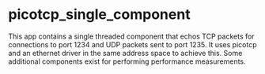 <!--
     Copyright 2020, Data61, CSIRO (ABN 41 687 119 230)

     SPDX-License-Identifier: BSD-2-Clause
-->

# picotcp\_single\_component

This app contains a single threaded component that echos TCP packets for connections to port 1234
and UDP packets sent to port 1235. It uses picotcp and an ethernet driver in the same address space
to achieve this. Some additional components exist for performing performance measurements.

